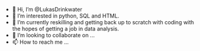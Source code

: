 - 👋 Hi, I’m @LukasDrinkwater
- 👀 I’m interested in python, SQL and HTML.
- 🌱 I’m currently reskilling and getting back up to scratch with coding with the hopes of getting a job in data analysis.
- 💞️ I’m looking to collaborate on ...
- 📫 How to reach me ...

<!---
LukasDrinkwater/LukasDrinkwater is a ✨ special ✨ repository because its `README.md` (this file) appears on your GitHub profile.
You can click the Preview link to take a look at your changes.
--->
